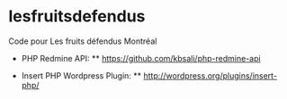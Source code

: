 lesfruitsdefendus
=================

Code pour Les fruits défendus Montréal

* PHP Redmine API:
** https://github.com/kbsali/php-redmine-api

* Insert PHP Wordpress Plugin:
** http://wordpress.org/plugins/insert-php/
